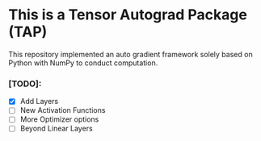 # This is a Tensor Autograd Package (TAP)
This repository implemented an auto gradient framework solely based on Python with 
NumPy to conduct computation.  
    
### [TODO]:
- [x] Add Layers
- [ ] New Activation Functions
- [ ] More Optimizer options
- [ ] Beyond Linear Layers